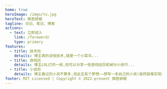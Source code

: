 ```yaml
---
home: true
heroImage: /imgs/tx.jpg
heroText: 微若蜉蝣
tagline: 日记、笔记、博客
actions:
  - text: 立即进入
    link: /foreword/
    type: primary
features:
  - title: 技术向
    details: 博主真的没啥技术,就是一个小菜鸟...
  - title: 游戏向
    details: 博主LOL打的一般,但可以分享一些游戏经历和掉分小技巧...
  - title: 小说向
    details: 博主看过的小说不算多,但此生有个梦想——想写一本自己的小说(虽然挺难实现的)
footer: MIT Licensed | Copyright © 2022-present 微若蜉蝣
---
```


<style>
   .home .hero img{
       max-height: 269px !important;
       border-radius:1rem; 
   }

</style>
